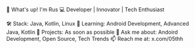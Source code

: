 👋 What's up! I'm Rus
💻 Developer | Innovator | Tech Enthusiast

🛠 Stack: Java, Kotlin, Linux
🌱 Learning: Android Development, Advanced Java, Kotlin
🚀 Projects: As soon as possible
💬 Ask me about: Andoird Development, Open Source, Tech Trends
📫 Reach me at: x.com/05thh
